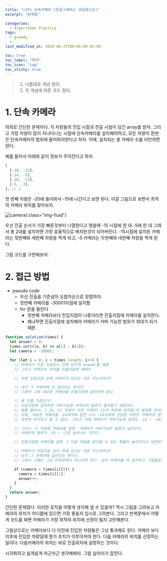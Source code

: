 ```yaml
---
title: "<37> 단속카메라 (프로그래머스 코딩테스트)"
excerpt: "탐욕법"

categories:
  - Algorithms Practice
tags:
  - greedy
  -
last_modified_at: 2020-08-27T09:06:00-05:00

toc: true
toc_label: "목차"
toc_icon: "cog"
toc_sticky: true
---
```


> 1. 나름대로 개념 정리.
> 2. 각 개념에 따른 코드 정리.

# 1. 단속 카메라

의외로 간단한 문제이다. 각 차량들의 진입 시점과 진출 시점이 담긴 array를 받자. 그리고 가장 차량이 많이 지나다니는 시점에 단속카메라를 설치해야하고, 모든 차량이 한번은 단속카메라의 범위에 들어와야한다고 하자. 이때, 설치되는 총 카메라 수를 리턴하면 된다.

예를 들어서 아래와 같이 정보가 주어진다고 하자.

```javascript
[
  [-20, -15],
  [-14, -5],
  [-18, -13],
  [-5, -3],
]; // 2
```

첫 번째 차량은 -20에 들어와서 -15에 나간다고 보면 된다. 이걸 그림으로 보면서 최적의 카메라 위치를 찾아보자.

![camera](https://yeonghunko.github.io/assets/img/algorithms/camera.png){:class="img-fluid"}

우선 진출 순서가 가장 빠른것부터 나열한다고 했을때 -15 시점에 한 대 -5에 한 대 그래서 총 2대를 설치하면 가장 효율적으로 배치한것이 되어버린다. -15시점에 설치된 카메라는 첫번째와 세번째 차량을 찍게 되고, -5 카메라는 두번째와 네번째 차량을 찍게 된다.

그럼 코드를 구현해보자.

# 2. 접근 방법

- pseudo code
  - 우선 진출을 기준삼아 오름차순으로 정렬하자.
  - 첫번째 카메라를 -30001지점에 설치함
  - for 문을 돌린다
    - 첫번째 카메라보다 진입지점이 나중이라면 진출지점에 카메라를 설치한다.
    - 왜냐하면 진출지점에 설치해야 카메라가 커버 가능한 범위가 최대가 되기 때문.

```javascript
function solution(times) {
  let answer = 0;
  times.sort((a, b) => a[1] - b[1]);
  let camera = -30001;

  for (let i = 0; i < times.length; i++) {
    // 카메라가 진입 지점보다 전에 있으면 answer를 해줌
    // 그리고 카메라의 위치를 진출지점에 재배치

    // 차량 진입지점 전에 카메라가 있다는 것은 무슨의미냐?

    // 내가 그 카메라에 안 걸린다는 뜻이다.
    // 그래서 그때 새로운 카메라를 진출지점에 설치하면 된다.

    // 왜 진출 지점인가?
    // 진입지점에 설치하면 커버가능한 카메라의 범위가 줄어들기 때문이다.
    // 예를 들어서, [-14,-5] 차량이 이전 카메라(-15의 위치에 설치됨)의 범위를 벗어났다고 하자.
    // 이때, 새로운 카메라를 -14위치에 달면 다시 -14이후에 진입한 차량은 카메라의 영향을 안받기 때문에
    // 최적의 위치라고 할 수 없다. 그리고 이때 카메라가 커버가능한 범위는 -15 ~ -14로 고작 1의 범위이다.

    // 그러나 -5 지점에 카메라를 달면  카메라가 커버가능한 범위가 넓어진다.
    // 카메라의 범위가 -15 ~ -5로 늘어나는 것이다.

    // 진출지점에 카메라를 달면 그 다음 차량을 잡아낼 수 있는 확률이 높아진다고 보면된다.

    // 카메라가 진입지점 보다 뒤에 있다는 것은 무슨의미냐?
    // 내가 그 카메라에 걸린다는 뜻이다.
    // 그래서 그때는 그냥 반복문에서 지나가면 된다. 굳이 카메라를 머 설치하고 그럴필요없다.

    if (camera < times[i][0]) {
      camera = times[i][1];
      answer++;
    }
  }
  return answer;
}
```

간단한 문제였다. 이러한 로직을 어떻게 생각해 낼 수 있을까? 역시 그림을 그려보고 카메라의 위치가 어디쯤에 있으면 가장 좋을지 임시로 그려본다. 그리고 반복문에서 어떻게 코드를 짜면 카메라가 가장 최적의 위치에 선정이 될지 고민해본다.

그림상으로는 카메라보다 더 이전에 진입한 차량들은 그냥 통과해도 된다. 카메라 보다 이후에 진입한 차량일때 뭔가 조치가 이루어져야 한다. 다음 카메라의 위치를 선정하는 일이다. 다음카메라의 위치는 바로 진출위치에 설정하는 것이다.

시각화하고 쉽게쉽게 차근차근 생각해봐라. 그럼 실마리가 잡힌다.
